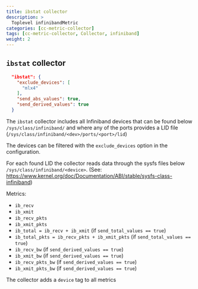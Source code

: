 ```yaml
---
title: ibstat collector
description: >
  Toplevel infinibandMetric
categories: [cc-metric-collector]
tags: [cc-metric-collector, Collector, infiniband]
weight: 2
---
```



## `ibstat` collector

```json
  "ibstat": {
    "exclude_devices": [
      "mlx4"
    ],
    "send_abs_values": true,
    "send_derived_values": true
  }
```

The `ibstat` collector includes all Infiniband devices that can be
found below `/sys/class/infiniband/` and where any of the ports provides a
LID file (`/sys/class/infiniband/<dev>/ports/<port>/lid`)

The devices can be filtered with the `exclude_devices` option in the configuration.

For each found LID the collector reads data through the sysfs files below `/sys/class/infiniband/<device>`. (See: <https://www.kernel.org/doc/Documentation/ABI/stable/sysfs-class-infiniband>)

Metrics:

* `ib_recv`
* `ib_xmit`
* `ib_recv_pkts`
* `ib_xmit_pkts`
* `ib_total = ib_recv + ib_xmit` (if `send_total_values == true`)
* `ib_total_pkts = ib_recv_pkts + ib_xmit_pkts` (if `send_total_values == true`)
* `ib_recv_bw` (if `send_derived_values == true`)
* `ib_xmit_bw` (if `send_derived_values == true`)
* `ib_recv_pkts_bw` (if `send_derived_values == true`)
* `ib_xmit_pkts_bw` (if `send_derived_values == true`)

The collector adds a `device` tag to all metrics
